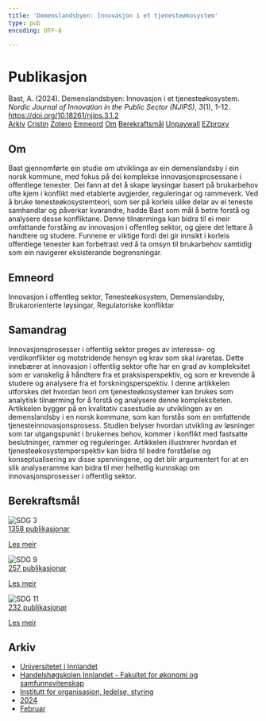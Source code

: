 ```yaml
---
title: 'Demenslandsbyen: Innovasjon i et tjenesteøkosystem'
type: pub
encoding: UTF-8

---
```

<h1>Publikasjon</h1>
<article id="csl-bib-container-DQW33M59" class="csl-bib-container">
  <div class="csl-bib-body"> <div class="csl-entry">Bast, A. (2024). Demenslandsbyen: Innovasjon i et tjenesteøkosystem. <i>Nordic Journal of Innovation in the Public Sector (NJIPS)</i>, <i>3</i>(1), 1–12. <a href="https://doi.org/10.18261/njips.3.1.2">https://doi.org/10.18261/njips.3.1.2</a></div> </div>
  <div class="csl-bib-buttons">
    <a href="#taxonomy-article-DQW33M59" alt="archive" class="csl-bib-button">Arkiv</a>
    <a href="https://app.cristin.no/results/show.jsf?id=2250196" alt="Cristin" class="csl-bib-button">Cristin</a>
    <a href="http://zotero.org/groups/5881554/items/DQW33M59" alt="Zotero" class="csl-bib-button">Zotero</a>
    <a href="#keywords-article-DQW33M59" alt="keywords" class="csl-bib-button">Emneord</a>
    <a href="#about-article-DQW33M59" alt="about_pub" class="csl-bib-button">Om</a>
    <a href="#sdg-article-DQW33M59" alt="sdg" class="csl-bib-button">Berekraftsmål</a>
    <a href="https://doi.org/10.18261/njips.3.1.2" alt="Unpaywall" class="csl-bib-button">Unpaywall</a>
    <a href="https://doi.org/10.18261/njips.3.1.2" alt="EZproxy" class="csl-bib-button">EZproxy</a>
  </div>
  <div id="csl-bib-meta-container-DQW33M59"></div>
</article>
<div id="csl-bib-meta-DQW33M59" class="csl-bib-meta">
  <article id="about-article-DQW33M59" class="about_pub-article">
    <h1>Om</h1>
    Bast gjennomførte ein studie om utviklinga av ein demenslandsby i ein norsk kommune, med fokus på dei komplekse innovasjonsprosessane i offentlege tenester. Dei fann at det å skape løysingar basert på brukarbehov ofte kjem i konflikt med etablerte avgjerder, reguleringar og rammeverk. Ved å bruke tenesteøkosystemteori, som ser på korleis ulike delar av ei teneste samhandlar og påverkar kvarandre, hadde Bast som mål å betre forstå og analysere desse konfliktane. Denne tilnærminga kan bidra til ei meir omfattande forståing av innovasjon i offentleg sektor, og gjere det lettare å handtere og studere. Funnene er viktige fordi dei gir innsikt i korleis offentlege tenester kan forbetrast ved å ta omsyn til brukarbehov samtidig som ein navigerer eksisterande begrensningar.
  </article>
  <article id="keywords-article-DQW33M59" class="keywords-article">
    <h1>Emneord</h1>
    Innovasjon i offentleg sektor, Tenesteøkosystem, Demenslandsby, Brukarorienterte løysingar, Regulatoriske konfliktar
  </article>
  <article id="abstract-article-DQW33M59" class="abstract-article">
    <h1>Samandrag</h1>
    Innovasjonsprosesser i offentlig sektor preges av interesse- og verdikonflikter og motstridende hensyn og krav som skal ivaretas. Dette innebærer at innovasjon i offentlig sektor ofte har en grad av kompleksitet som er vanskelig å håndtere fra et praksisperspektiv, og som er krevende å studere og analysere fra et forskningsperspektiv. I denne artikkelen utforskes det hvordan teori om tjenesteøkosystemer kan brukes som analytisk tilnærming for å forstå og analysere denne kompleksiteten. Artikkelen bygger på en kvalitativ casestudie av utviklingen av en demenslandsby i en norsk kommune, som kan forstås som en omfattende tjenesteinnovasjonsprosess. Studien belyser hvordan utvikling av løsninger som tar utgangspunkt i brukernes behov, kommer i konflikt med fastsatte beslutninger, rammer og reguleringer. Artikkelen illustrerer hvordan et tjenesteøkosystemperspektiv kan bidra til bedre forståelse og konseptualisering av disse spenningene, og det blir argumentert for at en slik analyseramme kan bidra til mer helhetlig kunnskap om innovasjonsprosesser i offentlig sektor.
  </article>
  <article id="sdg-article-DQW33M59" class="sdg-article">
    <h1>Berekraftsmål</h1>
    <div class="sdg-container"><div id="sdg3" class="sdg">
        <img src="{{< params subfolder >}}images/sdg/sdg03_nn.png" class="image" alt="SDG 3">
        <div class="sdg-overlay">
          <a href="/nn/archive/?key=?sdg=3#archive" class="sdg-publication-count"><span>1358</span> publikasjonar</a>
          <p><a href="https://fn.no/om-fn/fns-baerekraftsmaal/god-helse-og-livskvalitet?lang=nno-NO" class="sdg-read-more">Les meir</a></p>
        </div>
      </div> <div id="sdg9" class="sdg">
        <img src="{{< params subfolder >}}images/sdg/sdg09_nn.png" class="image" alt="SDG 9">
        <div class="sdg-overlay">
          <a href="/nn/archive/?key=?sdg=9#archive" class="sdg-publication-count"><span>257</span> publikasjonar</a>
          <p><a href="https://fn.no/om-fn/fns-baerekraftsmaal/industri-innovasjon-og-infrastruktur?lang=nno-NO" class="sdg-read-more">Les meir</a></p>
        </div>
      </div> <div id="sdg11" class="sdg">
        <img src="{{< params subfolder >}}images/sdg/sdg11_nn.png" class="image" alt="SDG 11">
        <div class="sdg-overlay">
          <a href="/nn/archive/?key=?sdg=11#archive" class="sdg-publication-count"><span>232</span> publikasjonar</a>
          <p><a href="https://fn.no/om-fn/fns-baerekraftsmaal/baerekraftige-byer-og-lokalsamfunn?lang=nno-NO" class="sdg-read-more">Les meir</a></p>
        </div>
      </div></div>
  </article>
  <article id="taxonomy-article-DQW33M59" class="taxonomy-article">
    <h1>Arkiv</h1>
    <ul>
      <li>
        <a href="/nn/archive/?key=3DCRN523">Universitetet i Innlandet</a>
      </li>
      <li>
        <a href="/nn/archive/?key=DU8Q9LN9">Handelshøgskolen Innlandet - Fakultet for økonomi og samfunnsvitenskap</a>
      </li>
      <li>
        <a href="/nn/archive/?key=4LUWR3ZM">Institutt for organisasjon, ledelse, styring</a>
      </li>
      <li>
        <a href="/nn/archive/?key=TY5PNNUR">2024</a>
      </li>
      <li>
        <a href="/nn/archive/?key=PGHBCBUN">Februar</a>
      </li>
    </ul>
  </article>
</div>
